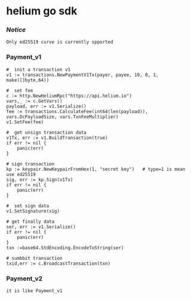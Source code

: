 # helium go sdk
### ***Notice***
    Only ed25519 curve is currently spported
    
### Payment_v1 
    #  init a transaction v1
    v1 := transactions.NewPaymentV1Tx(payer, payee, 10, 0, 1, make([]byte,64))
    
    #  set fee 
    c := http.NewHeliumRpc("https://api.helium.io")
    vars,_ := c.GetVars()
    payload, err := v1.Serialize()
    fee := transactions.CalculateFee(int64(len(payload)), vars.DcPayloadSize, vars.TxnFeeMultiplier)
    v1.SetFee(fee)
    
    #  get unsign transaction data
    v1Tx, err := v1.BuildTransaction(true)
    if err != nil {
    	panic(err)
    }
   
    # sign transaction
    kp := keypair.NewKeypairFromHex(1, "secret key")   # type=1 is mean use ed25519
    sig, err := kp.Sign(v1Tx)
    if err != nil {
    	panic(err)
    }
    
    #  set sign data
    v1.SetSignature(sig)
    
    # get finally data
    ser, err := v1.Serialize()
    if err != nil {
    	panic(err)
    }
    txn :=base64.StdEncoding.EncodeToString(ser)
    
    # sumbbit transaction
    txid,err := c.BroadcastTransaction(txn)
    
 ### Payment_v2
    it is like Payment_v1